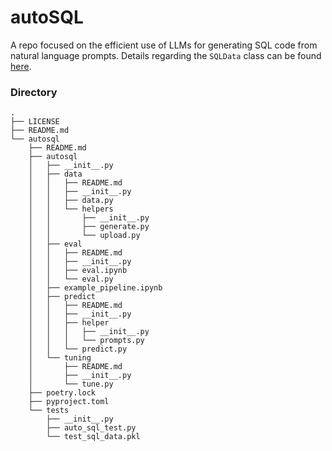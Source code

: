 # autoSQL
A repo focused on the efficient use of LLMs for generating SQL code from natural language prompts. Details regarding the `SQLData` class can be found [here](https://github.com/denverbaumgartner/autoSQL/tree/main/autoSQL/autosql/data). 

### Directory 

```
.
├── LICENSE
├── README.md
└── autosql
    ├── README.md
    ├── autosql
    │   ├── __init__.py
    │   ├── data
    │   │   ├── README.md
    │   │   ├── __init__.py
    │   │   ├── data.py
    │   │   └── helpers
    │   │       ├── __init__.py
    │   │       ├── generate.py
    │   │       └── upload.py
    │   ├── eval
    │   │   ├── README.md
    │   │   ├── __init__.py
    │   │   ├── eval.ipynb
    │   │   └── eval.py
    │   ├── example_pipeline.ipynb
    │   ├── predict
    │   │   ├── README.md
    │   │   ├── __init__.py
    │   │   ├── helper
    │   │   │   ├── __init__.py
    │   │   │   └── prompts.py
    │   │   └── predict.py
    │   └── tuning
    │       ├── README.md
    │       ├── __init__.py
    │       └── tune.py
    ├── poetry.lock
    ├── pyproject.toml
    └── tests
        ├── __init__.py
        ├── auto_sql_test.py
        └── test_sql_data.pkl
```
